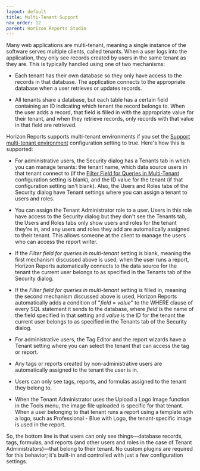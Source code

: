 ```yaml
---
layout: default
title: Multi-Tenant Support
nav_order: 12
parent: Horizon Reports Studio
---
```


Many web applications are multi-tenant, meaning a single instance of the software serves multiple clients, called tenants. When a user logs into the application, they only see records created by users in the same tenant as they are. This is typically handled using one of two mechanisms:

* Each tenant has their own database so they only have access to the records in that database. The application connects to the appropriate database when a user retrieves or updates records.

* All tenants share a database, but each table has a certain field containing an ID indicating which tenant the record belongs to. When the user adds a record, that field is filled in with the appropriate value for their tenant, and when they retrieve records, only records with that value in that field are retrieved.

Horizon Reports supports multi-tenant environments if you set the [Support multi-tenant environment](vfps://Topic/_43A0WJ3C0) configuration setting to true. Here's how this is supported:

* For administrative users, the Security dialog has a Tenants tab in which you can manage tenants: the tenant name, which data source users in that tenant connect to (if the [Filter Field for Queries in Multi-Tenant](vfps://Topic/_43A0WJWWA) configuration setting is blank), and the ID value for the tenant (if that configuration setting isn't blank). Also, the Users and Roles tabs of the Security dialog have Tenant settings where you can assign a tenant to users and roles.

* You can assign the Tenant Administrator role to a user. Users in this role have access to the Security dialog but they don't see the Tenants tab, the Users and Roles tabs only show users and roles for the tenant they're in, and any users and roles they add are automatically assigned to their tenant. This allows someone at the client to manage the users who can access the report writer.

* If the *Filter field for queries in multi-tenant* setting is blank, meaning the first mechanism discussed above is used, when the user runs a report, Horizon Reports automatically connects to the data source for the tenant the current user belongs to as specified in the Tenants tab of the Security dialog.

* If the *Filter field for queries in multi-tenant* setting is filled in, meaning the second mechanism discussed above is used, Horizon Reports automatically adds a condition of "*field* = *value*" to the WHERE clause of every SQL statement it sends to the database, where *field* is the name of the field specified in that setting and *value* is the ID for the tenant the current user belongs to as specified in the Tenants tab of the Security dialog.

* For administrative users, the Tag Editor and the report wizards have a Tenant setting where you can select the tenant that can access the tag or report.

* Any tags or reports created by non-administrative users are automatically assigned to the tenant the user is in.

* Users can only see tags, reports, and formulas assigned to the tenant they belong to.

* When the Tenant Administrator uses the Upload a Logo Image function in the Tools menu, the image file uploaded is specific for that tenant. When a user belonging to that tenant runs a report using a template with a logo, such as Professional - Blue with Logo, the tenant-specific image is used in the report.

So, the bottom line is that users can only see things&mdash;database records, tags, formulas, and reports (and other users and roles in the case of Tenant Administrators)&mdash;that belong to their tenant. No custom plugins are required for this behavior; it's built-in and controlled with just a few configuration settings.